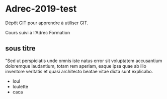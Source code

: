 # Adrec-2019-test

Dépôt GIT pour apprendre à utiliser GIT.

Cours suivi à l'Adrec Formation

## sous titre

"Sed ut perspiciatis unde omnis iste natus error sit voluptatem accusantium doloremque laudantium, totam rem aperiam, eaque ipsa quae ab illo inventore veritatis et quasi architecto beatae vitae dicta sunt explicabo.

- loul
- loulette
- caca
 